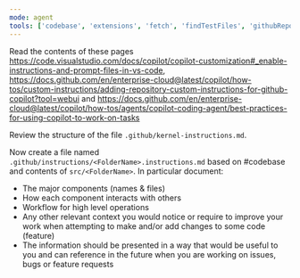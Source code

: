 ```yaml
---
mode: agent
tools: ['codebase', 'extensions', 'fetch', 'findTestFiles', 'githubRepo', 'search', 'searchResults', 'usages', 'vscodeAPI', 'websearch']
---
```

Read the contents of these pages https://code.visualstudio.com/docs/copilot/copilot-customization#_enable-instructions-and-prompt-files-in-vs-code, https://docs.github.com/en/enterprise-cloud@latest/copilot/how-tos/custom-instructions/adding-repository-custom-instructions-for-github-copilot?tool=webui and https://docs.github.com/en/enterprise-cloud@latest/copilot/how-tos/agents/copilot-coding-agent/best-practices-for-using-copilot-to-work-on-tasks

Review the structure of the file `.github/kernel-instructions.md`.

Now create a file named `.github/instructions/<FolderName>.instructions.md` based on #codebase and contents of `src/<FolderName>`.
In particular document:
- The major components (names & files)
- How each component interacts with others
- Workflow for high level operations
- Any other relevant context you would notice or require to improve your work when attempting to make and/or add changes to some code (feature)
- The information should be presented in a way that would be useful to you and can reference in the future when you are working on issues, bugs or feature requests
